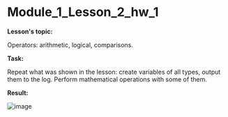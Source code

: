 # Module_1_Lesson_2_hw_1
**Lesson's topic:**

Operators: arithmetic, logical, comparisons.

**Task:**

Repeat what was shown in the lesson: create variables of all types, output them to the log.
Perform mathematical operations with some of them.

**Result:**

![image](https://github.com/vdcast/Module_1_Lesson_2_hw_1/assets/108469609/d51cca86-971e-4513-bc59-ccf8f44f2626)
